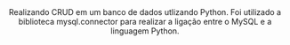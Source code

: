 ## 
<div align = "center">
Realizando CRUD em um banco de dados utlizando Python. Foi utilizado a biblioteca mysql.connector para realizar a ligação entre o MySQL e a linguagem Python.
</div>


##
